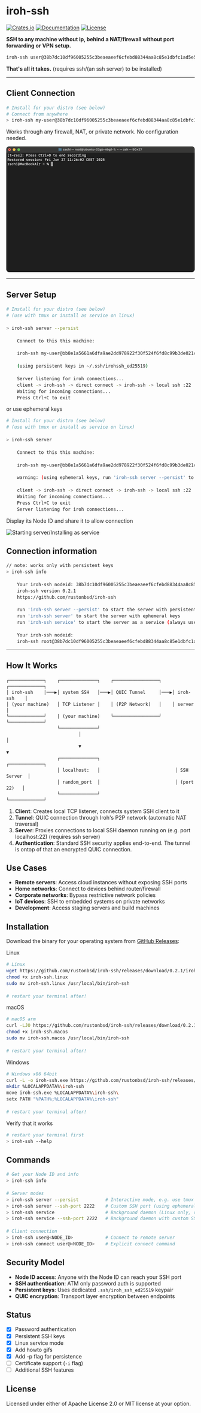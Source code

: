 # iroh-ssh

[![Crates.io](https://img.shields.io/crates/v/iroh-ssh.svg)](https://crates.io/crates/iroh-ssh)
[![Documentation](https://docs.rs/iroh-ssh/badge.svg)](https://docs.rs/iroh-ssh)
[![License](https://img.shields.io/badge/license-MIT%2FApache--2.0-blue.svg)](LICENSE)

**SSH to any machine without ip, behind a NAT/firewall without port forwarding or VPN setup.**

```bash
iroh-ssh user@38b7dc10df96005255c3beaeaeef6cfebd88344aa8c85e1dbfc1ad5e50f372ac
```

**That's all it takes.** (requires ssh/(an ssh server) to be installed)

---
## Client Connection  

```bash
# Install for your distro (see below)
# Connect from anywhere
> iroh-ssh my-user@38b7dc10df96005255c3beaeaeef6cfebd88344aa8c85e1dbfc1ad5e50f372ac
```

Works through any firewall, NAT, or private network. No configuration needed.

![Connecting to remote server](/media/t-rec_connect.gif)


---

## Server Setup

```bash
# Install for your distro (see below)
# (use with tmux or install as service on linux)

> iroh-ssh server --persist

    Connect to this this machine:

    iroh-ssh my-user@bb8e1a5661a6dfa9ae2dd978922f30f524f6fd8c99b3de021c53f292aae74330

    (using persistent keys in ~/.ssh/irohssh_ed25519)

    Server listening for iroh connections...
    client -> iroh-ssh -> direct connect -> iroh-ssh -> local ssh :22
    Waiting for incoming connections...
    Press Ctrl+C to exit

```

or use ephemeral keys

```bash
# Install for your distro (see below)
# (use with tmux or install as service on linux)

> iroh-ssh server

    Connect to this this machine:

    iroh-ssh my-user@bb8e1a5661a6dfa9ae2dd978922f30f524f6fd8c99b3de021c53f292aae74330

    warning: (using ephemeral keys, run 'iroh-ssh server --persist' to create persistent keys)

    client -> iroh-ssh -> direct connect -> iroh-ssh -> local ssh :22
    Waiting for incoming connections...
    Press Ctrl+C to exit
    Server listening for iroh connections...

```

Display its Node ID and share it to allow connection

![Starting server/Installing as service](/media/t-rec_server_service.gif)


## Connection information
```bash
// note: works only with persistent keys 
> iroh-ssh info

    Your iroh-ssh nodeid: 38b7dc10df96005255c3beaeaeef6cfebd88344aa8c85e1dbfc1ad5e50f372ac
    iroh-ssh version 0.2.1
    https://github.com/rustonbsd/iroh-ssh

    run 'iroh-ssh server --persist' to start the server with persistent keys
    run 'iroh-ssh server' to start the server with ephemeral keys
    run 'iroh-ssh service' to start the server as a service (always uses persistent keys)

    Your iroh-ssh nodeid:
    iroh-ssh root@38b7dc10df96005255c3beaeaeef6cfebd88344aa8c85e1dbfc1ad5e50f372ac
```

---



## How It Works

```
┌─────────────┐    ┌──────────────┐    ┌─────────────────┐    ┌─────────────┐
│ iroh-ssh    │───▶│ system SSH   │───▶│ QUIC Tunnel     │───▶│ iroh-ssh    │
│ (your machine)   │ TCP Listener │    │ (P2P Network)   │    │ server      │
└─────────────┘    | (your machine)    └─────────────────┘    └─────────────┘
                   └──────────────┘
                           │                                           │
                           ▼                                           ▼
                   ┌──────────────┐                            ┌─────────────┐
                   │ localhost:   │                            │ SSH Server  │
                   │ random_port  │                            │ (port 22)   │
                   └──────────────┘                            └─────────────┘
```

1. **Client**: Creates local TCP listener, connects system SSH client to it
2. **Tunnel**: QUIC connection through Iroh's P2P network (automatic NAT traversal)  
3. **Server**: Proxies connections to local SSH daemon running on (e.g. port localhost:22) (requires ssh server)
4. **Authentication**: Standard SSH security applies end-to-end. The tunnel is ontop of that an encrypted QUIC connection.

## Use Cases

- **Remote servers**: Access cloud instances without exposing SSH ports
- **Home networks**: Connect to devices behind router/firewall
- **Corporate networks**: Bypass restrictive network policies
- **IoT devices**: SSH to embedded systems on private networks
- **Development**: Access staging servers and build machines

## Installation

Download the binary for your operating system from [GitHub Releases](https://github.com/rustonbsd/iroh-ssh/releases):

Linux
```bash 
# Linux
wget https://github.com/rustonbsd/iroh-ssh/releases/download/0.2.1/iroh-ssh.linux
chmod +x iroh-ssh.linux
sudo mv iroh-ssh.linux /usr/local/bin/iroh-ssh

# restart your terminal after!
```

macOS
```bash
# macOS arm
curl -LJO https://github.com/rustonbsd/iroh-ssh/releases/download/0.2.1/iroh-ssh.macos
chmod +x iroh-ssh.macos
sudo mv iroh-ssh.macos /usr/local/bin/iroh-ssh

# restart your terminal after!
```

Windows
```bash
# Windows x86 64bit
curl -L -o iroh-ssh.exe https://github.com/rustonbsd/iroh-ssh/releases/download/0.2.1/iroh-ssh.exe
mkdir %LOCALAPPDATA%\iroh-ssh
move iroh-ssh.exe %LOCALAPPDATA%\iroh-ssh\
setx PATH "%PATH%;%LOCALAPPDATA%\iroh-ssh"

# restart your terminal after!
```

Verify that it works
```bash
# restart your terminal first
> iroh-ssh --help
```

## Commands

```bash
# Get your Node ID and info
> iroh-ssh info

# Server modes
> iroh-ssh server --persist          # Interactive mode, e.g. use tmux (default SSH port 22)
> iroh-ssh server --ssh-port 2222    # Custom SSH port (using ephemeral keys)
> iroh-ssh service                   # Background daemon (Linux only, default port 22)
> iroh-ssh service --ssh-port 2222   # Background daemon with custom SSH port

# Client connection
> iroh-ssh user@<NODE_ID>            # Connect to remote server
> iroh-ssh connect user@<NODE_ID>    # Explicit connect command
```

## Security Model

- **Node ID access**: Anyone with the Node ID can reach your SSH port
- **SSH authentication**: ATM only password auth is supported
- **Persistent keys**: Uses dedicated `.ssh/iroh_ssh_ed25519` keypair
- **QUIC encryption**: Transport layer encryption between endpoints

## Status

- [x] Password authentication
- [x] Persistent SSH keys  
- [x] Linux service mode
- [x] Add howto gifs
- [x] Add -p flag for persistence
- [ ] Certificate support (`-i` flag)
- [ ] Additional SSH features

## License

Licensed under either of Apache License 2.0 or MIT license at your option.
